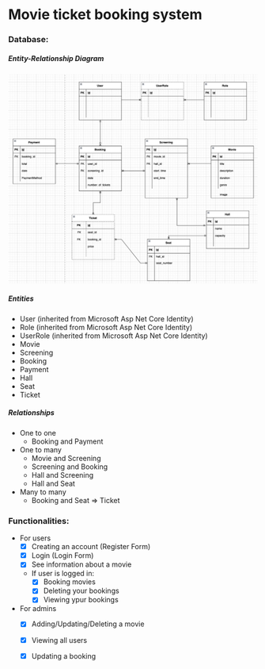 # Movie ticket booking system 

### __Database__:


##### __Entity-Relationship Diagram__
![](/MovieTicketBooking_Frontend/src/assets/diagrama.png)

##### __Entities__
- User (inherited from Microsoft Asp Net Core Identity)
- Role (inherited from Microsoft Asp Net Core Identity)
- UserRole (inherited from Microsoft Asp Net Core Identity)
- Movie
- Screening
- Booking
- Payment
- Hall
- Seat
- Ticket
    

##### __Relationships__
- One to one
    - Booking and Payment
- One to many
    - Movie and Screening
    - Screening and Booking
    - Hall and Screening
    - Hall and Seat
- Many to many
    - Booking and Seat => Ticket

### __Functionalities__:

- For users
    - [x] Creating an account (Register Form)
    - [x] Login (Login Form)
    - [x] See information about a movie 
    - If user is logged in:
        - [x] Booking movies
        - [x] Deleting your bookings
        - [x] Viewing ypur bookings
- For admins
    - [x] Adding/Updating/Deleting a movie
    - [x] Viewing all users
    - [x] Updating a booking



